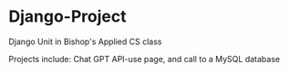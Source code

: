# Django-Project
Django Unit in Bishop's Applied CS class

Projects include: Chat GPT API-use page, and call to a MySQL database
